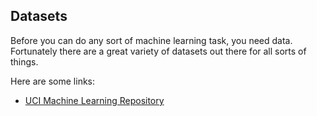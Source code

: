 ## Datasets

Before you can do any sort of machine learning task, you need data. Fortunately there are a great variety of datasets out there for all sorts of things.

Here are some links:
- [UCI Machine Learning Repository](https://archive.ics.uci.edu/ml/index.php)
